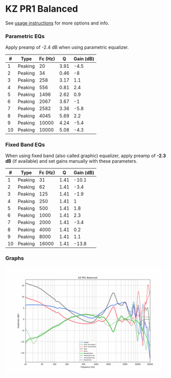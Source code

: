 # KZ PR1 Balanced
See [usage instructions](https://github.com/jaakkopasanen/AutoEq#usage) for more options and info.

### Parametric EQs
Apply preamp of -2.4 dB when using parametric equalizer.

|   # | Type    |   Fc (Hz) |    Q |   Gain (dB) |
|-----|---------|-----------|------|-------------|
|   1 | Peaking |        20 | 3.91 |        -4.5 |
|   2 | Peaking |        34 | 0.46 |        -8   |
|   3 | Peaking |       258 | 3.17 |         1.1 |
|   4 | Peaking |       556 | 0.81 |         2.4 |
|   5 | Peaking |      1496 | 2.62 |         0.9 |
|   6 | Peaking |      2067 | 3.67 |        -1   |
|   7 | Peaking |      2582 | 3.36 |        -5.8 |
|   8 | Peaking |      4045 | 5.69 |         2.2 |
|   9 | Peaking |     10000 | 4.24 |        -5.4 |
|  10 | Peaking |     10000 | 5.08 |        -4.3 |

### Fixed Band EQs
When using fixed band (also called graphic) equalizer, apply preamp of **-2.3 dB** (if available) and set gains manually with these parameters.

|   # | Type    |   Fc (Hz) |    Q |   Gain (dB) |
|-----|---------|-----------|------|-------------|
|   1 | Peaking |        31 | 1.41 |       -10.1 |
|   2 | Peaking |        62 | 1.41 |        -3.4 |
|   3 | Peaking |       125 | 1.41 |        -1.9 |
|   4 | Peaking |       250 | 1.41 |         1   |
|   5 | Peaking |       500 | 1.41 |         1.8 |
|   6 | Peaking |      1000 | 1.41 |         2.3 |
|   7 | Peaking |      2000 | 1.41 |        -3.4 |
|   8 | Peaking |      4000 | 1.41 |         0.2 |
|   9 | Peaking |      8000 | 1.41 |         1.1 |
|  10 | Peaking |     16000 | 1.41 |       -13.8 |

### Graphs
![](./KZ%20PR1%20Balanced.png)
